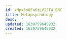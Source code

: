 ```yaml
---
id: xMpx6oUFn6zLVIJTW_ENC
title: Metapsychology
desc: ''
updated: 1639759645932
created: 1639759645932
---
```



